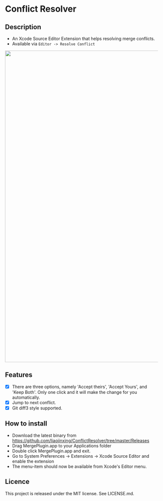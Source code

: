 Conflict Resolver
==

## Description

- An Xcode Source Editor Extension that helps resolving merge conflicts.
- Available via `Editor -> Resolve Conflict`

<img src="ScreenShots/demo.gif" width="1024" />

## Features

- [x] There are three options, namely 'Accept theirs', 'Accept Yours', and 'Keep Both'. Only one click and it will make the change for you automatically.
- [x] Jump to next conflict.
- [x] Git diff3 style supported.

## How to install

- Download the latest binary from https://github.com/liaojinxing/ConflictResolver/tree/master/Releases
- Drag MergePlugin.app to your Applications folder
- Double click MergePlugin.app and exit.
- Go to System Preferences -> Extensions -> Xcode Source Editor and enable the extension
- The menu-item should now be available from Xcode's Editor menu.

## Licence

This project is released under the MIT license. See LICENSE.md.
